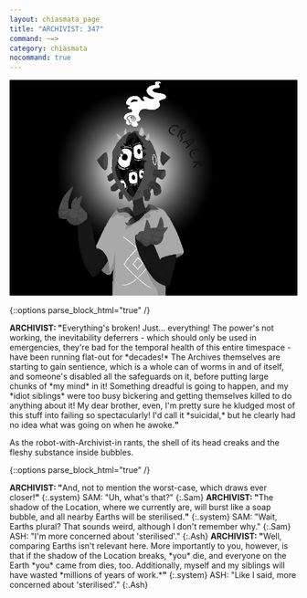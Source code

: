 ```yaml
---
layout: chiasmata_page
title: "ARCHIVIST: 347"
command: ~=>
category: chiasmata
nocommand: true
---
```


![347](/chiasmata/images/narrative/344.png)

{::options parse_block_html="true" /}
<div class="dialogue">
<b>ARCHIVIST: "</b>Everything's broken! Just... everything! The power's not working, the inevitability deferrers - which should only be used in emergencies, they're bad for the temporal health of this entire timespace - have been running flat-out for *decades!* The Archives themselves are starting to gain sentience, which is a whole can of worms in and of itself, and someone's disabled all the safeguards on it, before putting large chunks of *my mind* in it! Something dreadful is going to happen, and my *idiot siblings* were too busy bickering and getting themselves killed to do anything about it! My dear brother, even, I'm pretty sure he kludged most of this stuff into failing so spectacularly! I'd call it *suicidal,* but he clearly had no idea what was going on when he awoke.<b>"</b>
</div>

As the robot-with-Archivist-in rants, the shell of its head creaks and the fleshy substance inside bubbles.

{::options parse_block_html="true" /}
<div class="dialogue">
<b>ARCHIVIST: "</b>And, not to mention the worst-case, which draws ever closer!<b>"</b> 
{:.system}
SAM: "Uh,  what's that?" 
{:.Sam}
<b>ARCHIVIST: "</b>The shadow of the Location, where we currently are, will burst like a soap bubble, and all nearby Earths will be sterilised.<b>"</b> 
{:.system}
SAM: "Wait, Earths plural? That sounds weird, although I don't remember why." 
{:.Sam}
ASH: "I'm more concerned about 'sterilised'." 
{:.Ash}
<b>ARCHIVIST: "</b>Well, comparing Earths isn't relevant here. More importantly to you, however, is that if the shadow of the Location breaks, *you* die, and everyone on the Earth *you* came from dies, too. Additionally, myself and my siblings will have wasted *millions of years of work.*<b>"</b> 
{:.system}
ASH: "Like I said, more concerned about 'sterilised'." 
{:.Ash}
</div>